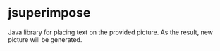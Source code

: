 # jsuperimpose
Java library for placing text on the provided picture. As the result, new picture will be generated.
